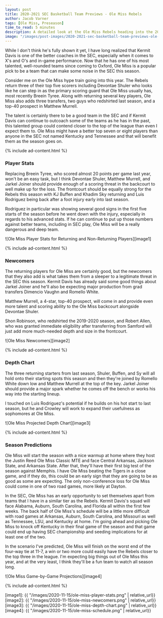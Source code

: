 ```yaml
---
layout: post
title: 2020-2021 SEC Basketball Team Previews - Ole Miss Rebels
author: Jacob Varner
tags: [Ole Miss, Preseason]
time_to_read: 5 minutes
description: A detailed look at the Ole Miss Rebels heading into the 2020-2021 college basketball season including game-by-game predictions, a statistical team overview, newcomers, and a projected depth chart.
image: "/images/post-images/2020-2021-sec-basketball-team-previews-ole-miss-rebels.png"
---
```


While I don't think he's fully shown it yet, I have long realized that Kermit Davis is one of the better coaches in the SEC, especially when it comes to X's and O's and in-game performance. Now that he has one of his most talented, well-rounded teams since coming to Oxford, Ole Miss is a popular pick to be a team that can make some noise in the SEC this season.

Consider me on the Ole Miss hype train going into this year. The Rebels return three of their top five scorers including Devontae Shuler who looks like he can step in as the primary scoring guard that Ole Miss usually has, most recently Breein Tyree. Along with returning several key players, Ole Miss also adds three transfers, two guys who redshirted last season, and a top-40 prospect in Matthew Murrell.

The talent is certainly there to be a good team in the SEC and if Kermit Davis can continue to outcoach some of the teams as he has in the past, this talented group could contend closer to the top of the league than even I expect them to. Ole Miss might have a better top seven or eight players than anyone in the SEC not named Kentucky and Tennessee and that will benefit them as the season goes on.

{% include ad-content.html %}

### Player Stats

Replacing Breein Tyree, who scored almost 20 points per game last year, won't be an easy task, but I think Devontae Shuler, Matthew Murrell, and Jarkel Joiner should provide enough of a scoring threat in the backcourt to well make up for the loss. The frontcourt should be equally strong for the Rebels this season with KJ Buffen and Khadim Sky returning and Luis Rodriguez being back after a foot injury early into last season.

Rodriguez in particular was showing several good signs in the first five starts of the season before he went down with the injury, especially in regards to his advanced stats. If he can continue to put up those numbers against better teams, including in SEC play, Ole Miss will be a really dangerous and deep team.

![Ole Miss Player Stats for Returning and Non-Returning Players][image1]

{% include ad-content.html %}

### Newcomers

The returning players for Ole Miss are certainly good, but the newcomers that they also add is what takes them from a sleeper to a legitimate threat in the SEC this season. Kermit Davis has already said some good things about Jarkel Joiner and he'll also be expecting major production from grad transfers Dimencio Vaughn and Romello White.

Matthew Murrell, a 4-star, top-40 prospect, will come in and provide even more talent and scoring ability to the Ole Miss backcourt alongside Devontae Shuler.

Shon Robinson, who redshirted the 2019-2020 season, and Robert Allen, who was granted immediate eligibility after transferring from Samford will just add more much-needed depth and size in the frontcourt.

![Ole Miss Newcomers][image2]

{% include ad-content.html %}

### Depth Chart

The three returning starters from last season, Shuler, Buffen, and Sy will all hold onto their starting spots this season and then they're joined by Romello White down low and Matthew Murrell at the top of the key. Jarkel Joiner should provide a major spark whether he comes off the bench or works his way into the starting lineup.

I touched on Luis Rodriguez's potential if he builds on his hot start to last season, but he and Crowley will work to expand their usefulness as sophomores at Ole Miss.

![Ole Miss Projected Depth Chart][image3]

{% include ad-content.html %}

### Season Predictions

Ole Miss will start the season with a nice warmup at home where they host the Justin Reed Ole Miss Classic MTE and face Central Arkansas, Jackson State, and Arkansas State. After that, they'll have their first big test of the season against Memphis. I have Ole Miss beating the Tigers in a close game, and if they do, this could be an early sign that they are going to be as good as some are expecting. The only non-conference loss for Ole Miss could come in one of two road games, more likely at Dayton.

In the SEC, Ole Miss has an early opportunity to set themselves apart from teams that I have in a similar tier as the Rebels. Kermit Davis's squad will face Alabama, Auburn, South Carolina, and Florida all within the first few weeks. The back half of Ole Miss's schedule will be a little more difficult with road games at Arkansas, Auburn, South Carolina, and Missouri as well as Tennessee, LSU, and Kentucky at home. I'm going ahead and picking Ole Miss to knock off Kentucky in their final game of the season and that game could end up having SEC championship and seeding implications for at least one of the two.

In the scenario I've predicted, Ole Miss will finish on the worst end of the four-way tie at 11-7, a win or two more could easily have the Rebels closer to the top three in the league. I'm expecting big things out of Ole Miss this year, and at the very least, I think they'll be a fun team to watch all season long.

![Ole Miss Game-by-Game Projections][image4]

{% include ad-content.html %}

[image1]: {{ "/images/2020-11-15/ole-miss-player-stats.png" | relative_url}}
[image2]: {{ "/images/2020-11-15/ole-miss-newcomers.png" | relative_url}}
[image3]: {{ "/images/2020-11-15/ole-miss-depth-chart.png" | relative_url}}
[image4]: {{ "/images/2020-11-15/ole-miss-schedule.png" | relative_url}}
